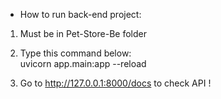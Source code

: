 - How to run back-end project:

1. Must be in Pet-Store-Be folder

2. Type this command below:\
uvicorn app.main:app --reload

3. Go to http://127.0.0.1:8000/docs to check API !